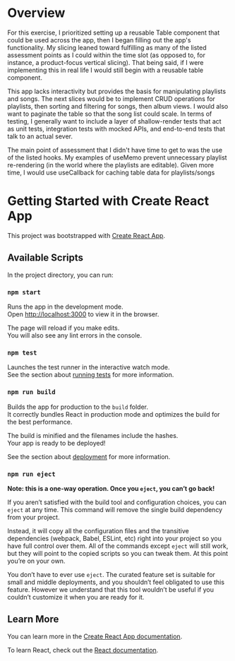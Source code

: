 # Overview

For this exercise, I prioritized setting up a reusable Table component that could be used across the app, then I began filling out the app's functionality. My slicing leaned toward fulfilling as many of the listed assessment points as I could within the time slot (as opposed to, for instance, a product-focus vertical slicing). That being said, if I were implementing this in real life I would still begin with a reusable table component.

This app lacks interactivity but provides the basis for manipulating playlists and songs. The next slices would be to implement CRUD operations for playlists, then sorting and filtering for songs, then album views. I would also want to paginate the table so that the song list could scale. In terms of testing, I generally want to include a layer of shallow-render tests that act as unit tests, integration tests with mocked APIs, and end-to-end tests that talk to an actual sever.

The main point of assessment that I didn't have time to get to was the use of the listed hooks. My examples of useMemo prevent unnecessary playlist re-rendering (in the world where the playlists are editable). Given more time, I would use useCallback for caching table data for playlists/songs

# Getting Started with Create React App

This project was bootstrapped with [Create React App](https://github.com/facebook/create-react-app).

## Available Scripts

In the project directory, you can run:

### `npm start`

Runs the app in the development mode.\
Open [http://localhost:3000](http://localhost:3000) to view it in the browser.

The page will reload if you make edits.\
You will also see any lint errors in the console.

### `npm test`

Launches the test runner in the interactive watch mode.\
See the section about [running tests](https://facebook.github.io/create-react-app/docs/running-tests) for more information.

### `npm run build`

Builds the app for production to the `build` folder.\
It correctly bundles React in production mode and optimizes the build for the best performance.

The build is minified and the filenames include the hashes.\
Your app is ready to be deployed!

See the section about [deployment](https://facebook.github.io/create-react-app/docs/deployment) for more information.

### `npm run eject`

**Note: this is a one-way operation. Once you `eject`, you can’t go back!**

If you aren’t satisfied with the build tool and configuration choices, you can `eject` at any time. This command will remove the single build dependency from your project.

Instead, it will copy all the configuration files and the transitive dependencies (webpack, Babel, ESLint, etc) right into your project so you have full control over them. All of the commands except `eject` will still work, but they will point to the copied scripts so you can tweak them. At this point you’re on your own.

You don’t have to ever use `eject`. The curated feature set is suitable for small and middle deployments, and you shouldn’t feel obligated to use this feature. However we understand that this tool wouldn’t be useful if you couldn’t customize it when you are ready for it.

## Learn More

You can learn more in the [Create React App documentation](https://facebook.github.io/create-react-app/docs/getting-started).

To learn React, check out the [React documentation](https://reactjs.org/).
